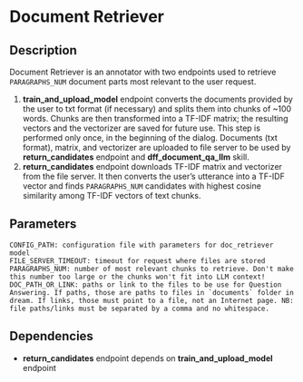 # Document Retriever

## Description

Document Retriever is an annotator with two endpoints used to retrieve `PARAGRAPHS_NUM` document parts most relevant to the user request.

1. **train_and_upload_model** endpoint converts the documents provided by the user to txt format (if necessary) and splits them into chunks of ~100 words. Chunks are then transformed into a TF-IDF matrix; the resulting vectors and the vectorizer are saved for future use. This step is performed only once, in the beginning of the dialog.
Documents (txt format), matrix, and vectorizer are uploaded to file server to be used by **return_candidates** endpoint and **dff_document_qa_llm** skill.
2. **return_candidates** endpoint downloads TF-IDF matrix and vectorizer from the file server. It then converts the user’s utterance into a TF-IDF vector and finds `PARAGRAPHS_NUM` candidates with highest cosine similarity among TF-IDF vectors of text chunks.

## Parameters

```
CONFIG_PATH: configuration file with parameters for doc_retriever model
FILE_SERVER_TIMEOUT: timeout for request where files are stored
PARAGRAPHS_NUM: number of most relevant chunks to retrieve. Don't make this number too large or the chunks won't fit into LLM context!
DOC_PATH_OR_LINK: paths or link to the files to be use for Question Answering. If paths, those are paths to files in `documents` folder in dream. If links, those must point to a file, not an Internet page. NB: file paths/links must be separated by a comma and no whitespace. 
```

## Dependencies

- **return_candidates** endpoint depends on **train_and_upload_model** endpoint
